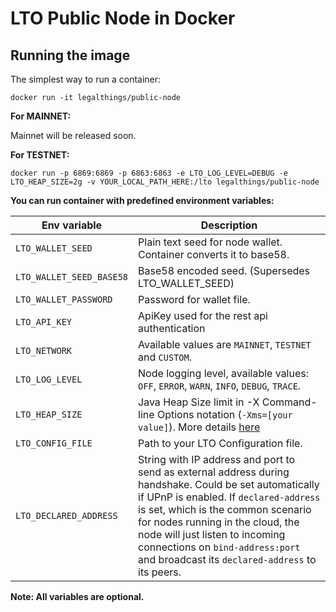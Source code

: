 # LTO Public Node in Docker

## Running the image

The simplest way to run a container:
```
docker run -it legalthings/public-node
```

**For MAINNET:**
 
Mainnet will be released soon.

**For TESTNET:**
```
docker run -p 6869:6869 -p 6863:6863 -e LTO_LOG_LEVEL=DEBUG -e LTO_HEAP_SIZE=2g -v YOUR_LOCAL_PATH_HERE:/lto legalthings/public-node    
``` 

**You can run container with predefined environment variables:**

|Env variable                 |Description   |
|-----------------------------|--------------|
|`LTO_WALLET_SEED`          |Plain text seed for node wallet. Container converts it to base58.   |
|`LTO_WALLET_SEED_BASE58`   |Base58 encoded seed. (Supersedes LTO_WALLET_SEED)  |
|`LTO_WALLET_PASSWORD`      |Password for wallet file.    |
|`LTO_API_KEY`              |ApiKey used for the rest api authentication |
|`LTO_NETWORK`              |Available values are `MAINNET`, `TESTNET` and `CUSTOM`.   |
|`LTO_LOG_LEVEL`            |Node logging level, available values: `OFF`, `ERROR`, `WARN`, `INFO`, `DEBUG`, `TRACE`. |
|`LTO_HEAP_SIZE`            |Java Heap Size limit in -X Command-line Options notation (`-Xms=[your value]`). More details [here](https://docs.oracle.com/cd/E13150_01/jrockit_jvm/jrockit/jrdocs/refman/optionX.html)   |
|`LTO_CONFIG_FILE`          |Path to your LTO Configuration file.   |
|`LTO_DECLARED_ADDRESS`     |String with IP address and port to send as external address during handshake. Could be set automatically if UPnP is enabled. If `declared-address` is set, which is the common scenario for nodes running in the cloud, the node will just listen to incoming connections on `bind-address:port` and broadcast its `declared-address` to its peers.|

**Note: All variables are optional.**  
